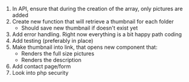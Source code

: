 1. In API, ensure that during the creation of the array, only pictures are added
2. Create new function that will retrieve a thumbnail for each folder
   - Should save new thumbnail if doesn't exist yet
3. Add error handling. Right now everything is a bit happy path coding
4. Add testing (preferably in place)
5. Make thumbnail into link, that opens new component that:
   - Renders the full size pictures
   - Renders the description
6. Add contact page/form
7. Look into php security
